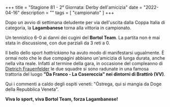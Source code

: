 +++
title = "Stagione 81 - 2° Giornata: Derby dell'amicizia"
date = "2022-04-16"
description = ""
tags = [
    "campionato"
]
+++

Dopo un avvio di settimana deludente per via dell'uscita dalla Coppa Italia di categoria, la **Lagambanese** torna alla vittoria in campionato.

Un tennistico 6-0 ai danni dei cugini del **Bortol Team**. La partita non è mai stata in discussione, con due parziali da 3 reti a 0.

Il bello dello sport _hattrickiano_ ha avuto modo di manifestarsi ugualmente. È ormai noto che le due compagini abbiano un'amicizia di lunga durata, anche nella vita reale. Infatti al termine della gara, in occasione del compleanno di [Dietrich Frauenfelder](https://www87.hattrick.org/Club/Players/Player.aspx?playerId=414182190) le due squadre si sono radunate in una famosa trattoria del luogo **"Da Franco - La Casereccia" nei dintorni di Brattirò (VV)**.

Qui i commenti a caldo degli ospiti veneti: "Òstrega, qui si mangia da Doge della Repubblica Veneta".

**Viva lo sport, viva Bortol Team, forza Lagambanese!**



